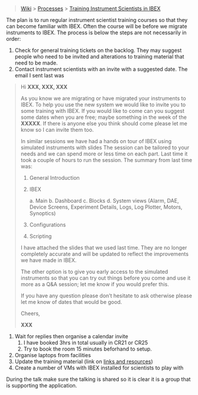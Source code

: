 > [Wiki](Home) > [Processes](Processes) > [Training Instrument Scientists in IBEX](Training-Instrument-Scientists-in-IBEX)

The plan is to run regular instrument scientist training courses so that they can become familiar with IBEX. Often the course will be before we migrate instruments to IBEX. The process is below the steps are not necessarily in order:

1. Check for general training tickets on the backlog. They may suggest people who need to be invited and alterations to training material that need to be made.
1. Contact instrument scientists with an invite with a suggested date. The email I sent last was

>Hi **XXX, XXX, XXX**
>    
> As you know we are migrating or have migrated your instruments to IBEX. To help you use the new system we would like to invite you to some training with IBEX. If you would like to come can you suggest some dates when you are free; maybe something in the week of the **XXXXX**. If there is anyone else you think should come please let me know so I can invite them too.
>  
> In similar sessions we have had a hands on tour of IBEX using simulated instruments with slides The session can be tailored to your needs and we can spend more or less time on each part. Last time it took a couple of hours to run the session. The summary from last time was:
>    1.	General Introduction
>    2.	IBEX
>
>         a. Main
>         b. Dashboard
>         c. Blocks
>         d. System views (Alarm, DAE, Device Screens, Experiment Details, Logs, Log Plotter, Motors, Synoptics)
>    3.	Configurations
>    4.	Scripting
>    
> I have attached the slides that we used last time. They are no longer completely accurate and will be updated to reflect the improvements we have made in IBEX. 
>    
> The other option is to give you early access to the simulated instruments so that you can try out things before you come 
    and use it more as a Q&A session; let me know if you would prefer this.
>    
> If you have any question please don’t hesitate to ask otherwise please let me know of dates that would be good.
>    
> Cheers,
>
> **XXX**

1. Wait for replies then organise a calendar invite
    1. I have booked 3hrs in total usually in CR21 or CR25
    1. Try to book the room 15 minutes beforhand to setup.
1. Organise laptops from facilities
1. Update the training material (link on [links and resources](links-and-resources))
1. Create a number of VMs with IBEX installed for scientists to play with

During the talk make sure the talking is shared so it is clear it is a group that is supporting the application.